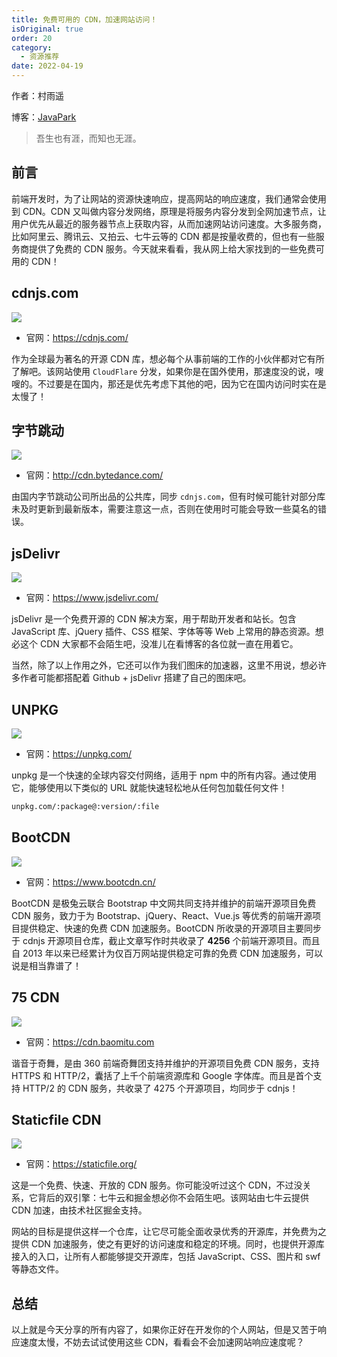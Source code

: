 ```yaml
---
title: 免费可用的 CDN，加速网站访问！
isOriginal: true
order: 20
category:
  - 资源推荐
date: 2022-04-19
---
```


作者：村雨遥

博客：[JavaPark](https://cunyu1943.github.io/JavaPark)

>   吾生也有涯，而知也无涯。

## 前言

前端开发时，为了让网站的资源快速响应，提高网站的响应速度，我们通常会使用到 CDN。CDN 又叫做内容分发网络，原理是将服务内容分发到全网加速节点，让用户优先从最近的服务器节点上获取内容，从而加速网站访问速度。大多服务商，比如阿里云、腾讯云、又拍云、七牛云等的 CDN 都是按量收费的，但也有一些服务商提供了免费的 CDN 服务。今天就来看看，我从网上给大家找到的一些免费可用的 CDN！

## cdnjs.com

![](https://img-blog.csdnimg.cn/83ebc1e6678e4f0989c8e228838597b2.png)

-   官网：https://cdnjs.com/

作为全球最为著名的开源 CDN 库，想必每个从事前端的工作的小伙伴都对它有所了解吧。该网站使用 `CloudFlare` 分发，如果你是在国外使用，那速度没的说，嗖嗖的。不过要是在国内，那还是优先考虑下其他的吧，因为它在国内访问时实在是太慢了！

## 字节跳动

![](https://img-blog.csdnimg.cn/da0eab7486904e278dfd00048d0476d0.png)

-   官网：http://cdn.bytedance.com/

由国内字节跳动公司所出品的公共库，同步 `cdnjs.com`，但有时候可能针对部分库未及时更新到最新版本，需要注意这一点，否则在使用时可能会导致一些莫名的错误。

## jsDelivr

![](https://img-blog.csdnimg.cn/7a6c1e4b8e7c4a2f8db15a928353a0cc.png)

-   官网：https://www.jsdelivr.com/

 jsDelivr 是一个免费开源的 CDN 解决方案，用于帮助开发者和站长。包含 JavaScript 库、jQuery 插件、CSS 框架、字体等等 Web 上常用的静态资源。想必这个 CDN 大家都不会陌生吧，没准儿在看博客的各位就一直在用着它。

当然，除了以上作用之外，它还可以作为我们图床的加速器，这里不用说，想必许多作者可能都搭配着 Github + jsDelivr 搭建了自己的图床吧。 

## UNPKG

![](https://img-blog.csdnimg.cn/538c9ecafd5141dfbb5bfc6985226785.png)

-   官网：https://unpkg.com/

unpkg 是一个快速的全球内容交付网络，适用于 npm 中的所有内容。通过使用它，能够使用以下类似的 URL 就能快速轻松地从任何包加载任何文件！

```sh
unpkg.com/:package@:version/:file
```

## BootCDN

![](https://img-blog.csdnimg.cn/a7293d618a104caeb8a596a0a7fea8b7.png)

-   官网：https://www.bootcdn.cn/

BootCDN 是极兔云联合 Bootstrap 中文网共同支持并维护的前端开源项目免费 CDN 服务，致力于为 Bootstrap、jQuery、React、Vue.js 等优秀的前端开源项目提供稳定、快速的免费 CDN 加速服务。BootCDN 所收录的开源项目主要同步于 cdnjs 开源项目仓库，截止文章写作时共收录了 **4256** 个前端开源项目。而且自 2013 年以来已经累计为仅百万网站提供稳定可靠的免费 CDN 加速服务，可以说是相当靠谱了！

## 75 CDN

![](https://img-blog.csdnimg.cn/8c96a38af82240a2bffd07db526d01ba.png)

-   官网：https://cdn.baomitu.com

谐音于奇舞，是由 360 前端奇舞团支持并维护的开源项目免费 CDN 服务，支持 HTTPS 和 HTTP/2，囊括了上千个前端资源库和 Google 字体库。而且是首个支持 HTTP/2 的 CDN 服务，共收录了 4275 个开源项目，均同步于 cdnjs！

## Staticfile CDN

![](https://img-blog.csdnimg.cn/d406b53ec2af4ee09e0911b977387a3b.png)

-   官网：https://staticfile.org/

这是一个免费、快速、开放的 CDN 服务。你可能没听过这个 CDN，不过没关系，它背后的双引擎：七牛云和掘金想必你不会陌生吧。该网站由七牛云提供 CDN 加速，由技术社区掘金支持。

网站的目标是提供这样一个仓库，让它尽可能全面收录优秀的开源库，并免费为之提供 CDN 加速服务，使之有更好的访问速度和稳定的环境。同时，也提供开源库接入的入口，让所有人都能够提交开源库，包括 JavaScript、CSS、图片和 swf 等静态文件。

## 总结

以上就是今天分享的所有内容了，如果你正好在开发你的个人网站，但是又苦于响应速度太慢，不妨去试试使用这些 CDN，看看会不会加速网站响应速度呢？